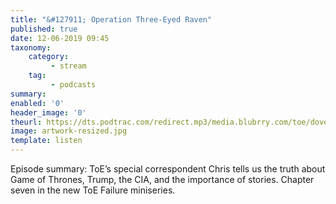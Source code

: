 ```yaml
---
title: "&#127911; Operation Three-Eyed Raven"
published: true
date: 12-06-2019 09:45
taxonomy:
    category:
         - stream
    tag:
         - podcasts
summary:
enabled: '0'
header_image: '0'
theurl: https://dts.podtrac.com/redirect.mp3/media.blubrry.com/toe/dovetail.prxu.org/toe/12c50342-e849-4744-89da-390d5157b87f/toe_operationfailureA.mp3
image: artwork-resized.jpg
template: listen
---
```

 
Episode summary: ToE’s special correspondent Chris tells us the truth about Game of Thrones, Trump, the CIA, and the importance of stories. Chapter seven in the new ToE Failure miniseries.
